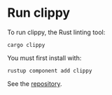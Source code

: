 # Run clippy

To run clippy, the Rust linting tool:

```
cargo clippy
```

You must first install with:

```
rustup component add clippy
```

See the [repository](https://github.com/rust-lang/rust-clippy).